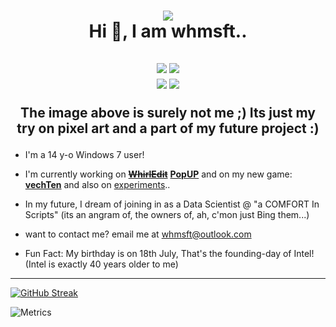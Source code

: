 <h1 align="center">
  <img src="https://user-images.githubusercontent.com/72214351/229285678-38bf20bb-08ad-4365-9f3b-54178f0bcf58.png">
  <br>
  Hi 👋, I am whmsft..</h1>

<h2 align="center">
  <a href="https://scratch.mit.edu/users/Whirlpool-programmer"><img src="https://img.shields.io/badge/scratch-whirlpool_programmer-yellow?style=for-the-badge"></a>
  <a href="https://replit.com/@whms"><img src="https://img.shields.io/badge/replit-whms-lightgrey?style=for-the-badge&logo=replit"></a>
  <br>
  <a href="mailto:whmsft@outlook.com"><img src="https://img.shields.io/badge/outlook-whmsft-blue?style=for-the-badge&logo=microsoft"></a>
  <a href="http://whmsft.itch.io"><img src="https://img.shields.io/badge/itch-whmsft-red?style=for-the-badge&logo=itch"></a> 
  
  The image above is surely not me ;) Its just my try on pixel art and a part of my future project :)
</h2>

- I'm a 14 y-o Windows 7 user!

- I'm currently working on ~~**[WhirlEdit](https://github.com/whmsft/whirledit)**~~ **[PopUP](https://github.com/whmsft/popup)** and on my new game: **[vechTen](https://github.com/whmsft/vechten)** and also on [experiments](https://github.com/whmsft/experiments)..

- In my future, I dream of joining in as a Data Scientist @ "a COMFORT In Scripts" (its an angram of, the owners of, ah, c'mon just Bing them...) 

- want to contact me? email me at  whmsft@outlook.com

- Fun Fact: My birthday is on 18th July, That's the founding-day of Intel! (Intel is exactly 40 years older to me)

<hr>

[![GitHub Streak](https://github-readme-streak-stats.herokuapp.com?user=Whmsft&theme=dark&hide_border=true&date_format=M%20j%5B%2C%20Y%5D&background=DD272700)](https://git.io/streak-stats)

![Metrics](https://metrics.lecoq.io/whmsft?template=classic&base.metadata=0&isocalendar=1&languages=1&base.indepth=false&isocalendar.duration=full-year&languages.limit=10&languages.threshold=0%25&languages.other=false&languages.colors=github&languages.aliases=Text%3AWren&languages.sections=most-used&languages.indepth=false&languages.analysis.timeout=15&languages.categories=markup%2C%20programming&languages.recent.categories=markup%2C%20programming&languages.recent.load=300&languages.recent.days=14&config.timezone=Antarctica%2FSouth%20Pole)
